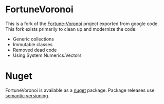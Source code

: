 # FortuneVoronoi

This is a fork of the [Fortune-Voronoi](http://code.google.com/p/fortune-voronoi) project exported from google code. This fork exists primarily to clean up and modernize the code:

 - Generic collections
 - Immutable classes
 - Removed dead code
 - Using System.Numerics.Vectors

# Nuget

FortuneVoronoi is available as a [nuget](https://www.nuget.org/packages/FortuneVoronoi/) package. Package releases use [semantic versioning](http://semver.org/).
